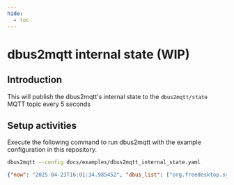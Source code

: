```yaml
---
hide:
  - toc
---
```


# dbus2mqtt internal state (WIP)

## Introduction

This will publish the dbus2mqtt's internal state to the `dbus2mqtt/state` MQTT topic every 5 seconds

## Setup activities

Execute the following command to run dbus2mqtt with the example configuration in this repository.

```bash
dbus2mqtt --config docs/examples/dbus2mqtt_internal_state.yaml
```


```json
{"now": "2025-04-23T16:01:34.985452", "dbus_list": ["org.freedesktop.systemd1", "org.gnome.SessionManager"]}
```

